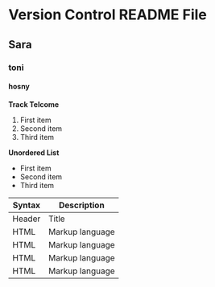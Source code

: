 # Version Control README File
## Sara
### toni
#### hosny

**Track Telcome**

1. First item
2. Second item
3. Third item

**Unordered List**
- First item
- Second item
- Third item


| Syntax | Description |
| ----------- | ----------- |
| Header | Title |
|HTML| Markup language |
|HTML| Markup language |
|HTML| Markup language |
|HTML| Markup language |
